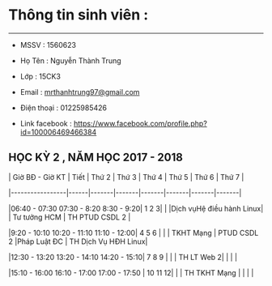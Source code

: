 ﻿# Thông tin sinh viên :

---
- MSSV : 1560623 

- Họ Tên : Nguyễn Thành Trung

- Lớp : 15CK3

- Email : mrthanhtrung97@gmail.com

- Điện thoại : 01225985426

- Link facebook : https://www.facebook.com/profile.php?id=100006469466384

## HỌC KỲ 2 , NĂM HỌC 2017 - 2018

| Giờ BĐ - Giờ KT | Tiết | Thứ 2 | Thứ 3 | Thứ 4 | Thứ 5 | Thứ 6 | Thứ 7 |

|-----------------|------|-------|-------|-------|-------|-------|-------|

|06:40 - 07:30 07:30 - 8:20 8:30 - 9:20|  1 2 3|       |       |Dịch vụHệ điều hành Linux|   | Tư tưởng HCM | TH PTUD CSDL 2 |

|9:20 - 10:10 10:20 - 11:10 11:10 - 12:00| 4 5 6 |    |    | TKHT Mạng | PTUD CSDL 2 |Pháp Luật ĐC | TH Dịch Vụ HĐH Linux|

|12:30 - 13:20 13:20 - 14:10 14:20 - 15:10| 7 8 9 |    |    | TH LT Web 2|   |   |    |

|15:10 - 16:00 16:10 - 17:00 17:00 - 17:50 | 10 11 12|    |    | TH TKHT Mạng |    |    |    |
